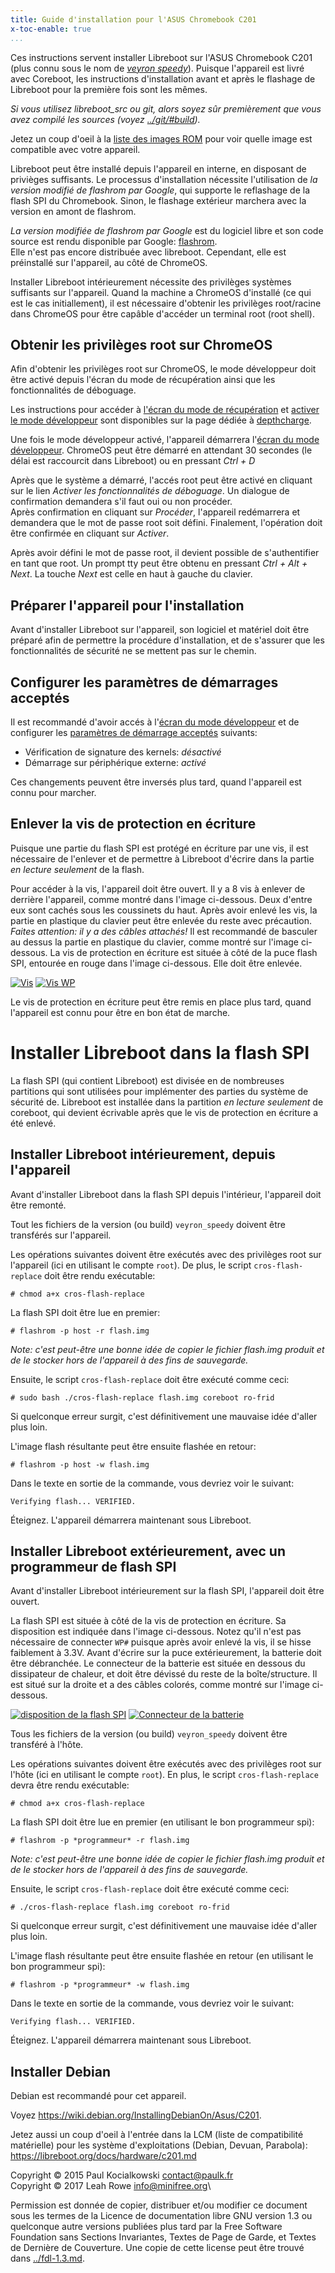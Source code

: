 ```yaml
---
title: Guide d'installation pour l'ASUS Chromebook C201
x-toc-enable: true
...
```


Ces instructions servent installer Libreboot sur l'ASUS Chromebook C201 (plus
connu sous le nom de [*veyron speedy*](../misc/codenames.md)). Puisque
l'appareil est livré avec Coreboot, les instructions d'installation avant et
après le flashage de Libreboot pour la première fois sont les mêmes.

*Si vous utilisez libreboot\_src ou git, alors soyez sûr premièrement que 
vous avez compilé les sources (voyez [../git/\#build](../git/#build)).*

Jetez un coup d'oeil à la [liste des images ROM](#rom) pour voir quelle image
est compatible avec votre appareil.

Libreboot peut être installé depuis l'appareil en interne, en disposant de
privièges suffisants. Le processus d'installation nécessite l'utilisation de
*la version modifié de flashrom par Google*, qui supporte le reflashage de la
flash SPI du Chromebook.
Sinon, le flashage extérieur marchera avec la version en amont de flashrom.

*La version modifiée de flashrom par Google* est du logiciel libre et son code
source est rendu disponible par Google:
[flashrom](https://chromium.googlesource.com/chromiumos/third_party/flashrom/).\
Elle n'est pas encore distribuée avec libreboot. Cependant, elle est
préinstallé sur l'appareil, au côté de ChromeOS.

Installer Libreboot intérieurement nécessite des privilèges systèmes suffisants
sur l'appareil. Quand la machine a ChromeOS d'installé (ce qui est le cas
initiallement), il est nécessaire d'obtenir les privilèges root/racine dans
ChromeOS pour être capâble d'accéder un terminal root (root shell).

Obtenir les privilèges root sur ChromeOS
--------------------------------

Afin d'obtenir les privilèges root sur ChromeOS, le mode développeur doit être
activé depuis l'écran du mode de récupération ainsi que les fonctionnalités de
déboguage.

Les instructions pour accéder à [l'écran du mode de
récupération](../depthcharge/#recovery_mode_screen) et [activer le mode
développeur](../depthcharge/#enabling_developer_mode) sont disponibles sur la
page dédiée à [depthcharge](../depthcharge/).

Une fois le mode développeur activé, l'appareil démarrera l'[écran du mode
développeur](../depthcharge/#developer_mode_screen). ChromeOS peut être
démarré en attendant 30 secondes (le délai est raccourcit dans Libreboot)
ou en pressant *Ctrl + D*

Après que le système a démarré, l'accés root peut être activé en cliquant sur
le lien *Activer les fonctionnalités de déboguage*. Un dialogue de
confirmation demandera s'il faut oui ou non procéder.\
Après confirmation en cliquant sur *Procéder*, l'appareil redémarrera et
demandera que le mot de passe root soit défini. Finalement, l'opération doit
être confirmée en cliquant sur *Activer*.

Après avoir défini le mot de passe root, il devient possible de s'authentifier
en tant que root. Un prompt tty peut être obtenu en pressant *Ctrl + Alt +
Next*. La touche *Next* est celle en haut à gauche du clavier.

Préparer l'appareil pour l'installation
---------------------------------------

Avant d'installer Libreboot sur l'appareil, son logiciel et matériel doit être
préparé afin de permettre la procédure d'installation, et de s'assurer que les
fonctionnalités de sécurité ne se mettent pas sur le
chemin.

Configurer les paramètres de démarrages acceptés
------------------------------------------------

Il est recommandé d'avoir accés à l'[écran du mode
développeur](../depthcharge/#developer_mode_screen) et de configurer les
[paramètres de démarrage
acceptés](../depthcharge/#configuring_verified_boot_parameters) suivants:

-   Vérification de signature des kernels: *désactivé*
-   Démarrage sur périphérique externe: *activé*

Ces changements peuvent être inversés plus tard, quand l'appareil est connu
pour marcher.

Enlever la vis de protection en écriture
--------------------------------

Puisque une partie du flash SPI est protégé en écriture par une vis, il est
nécessaire de l'enlever et de permettre à Libreboot d'écrire dans la partie
*en lecture seulement* de la flash.

Pour accéder à la vis, l'appareil doit être ouvert. Il y a 8 vis à enlever de
derrière l'appareil, comme montré dans l'image ci-dessous. Deux d'entre eux
sont cachés sous les coussinets du haut. Après avoir enlevé les vis, la partie
en plastique du clavier peut être enlevée du reste avec précaution.
*Faites attention: il y a des câbles attachés!* Il est recommandé de basculer
au dessus la partie en plastique du clavier, comme montré sur l'image
ci-dessous. La vis de protection en écriture est située à côté de la puce
flash SPI, entourée en rouge dans l'image ci-dessous.
Elle doit être enlevée.

[![Vis](images/c201/screws.jpg)](images/c201/screws.jpg) [![Vis WP
](images/c201/wp-screw.jpg)](images/c201/wp-screw.jpg)

Le vis de protection en écriture peut être remis en place plus tard, quand
l'appareil est connu pour être en bon état de marche.

Installer Libreboot dans la flash SPI
=====================================

La flash SPI (qui contient Libreboot) est divisée en de nombreuses partitions
qui sont utilisées pour implémenter des parties du système de sécurité de.
Libreboot est installée dans la partition *en lecture seulement* de coreboot,
qui devient écrivable après que le vis de protection en écriture a été enlevé.

Installer Libreboot intérieurement, depuis l'appareil
------------------------------------------------

Avant d'installer Libreboot dans la flash SPI depuis l'intérieur, l'appareil
doit être remonté.

Tout les fichiers de la version (ou build) `veyron_speedy` doivent être
transférés sur l'appareil.

Les opérations suivantes doivent être exécutés avec des privilèges root sur
l'appareil (ici en utilisant le compte `root`). De plus, le script
`cros-flash-replace` doit être rendu exécutable:

    # chmod a+x cros-flash-replace

La flash SPI doit être lue en premier:
    
    # flashrom -p host -r flash.img

*Note: c'est peut-être une bonne idée de copier le fichier flash.img produit
et de le stocker hors de l'appareil à des fins de sauvegarde.*

Ensuite, le script `cros-flash-replace` doit être exécuté comme ceci:

    # sudo bash ./cros-flash-replace flash.img coreboot ro-frid

Si quelconque erreur surgit, c'est définitivement une mauvaise idée d'aller
plus loin.

L'image flash résultante peut être ensuite flashée en retour:

    # flashrom -p host -w flash.img

Dans le texte en sortie de la commande, vous devriez voir le suivant:

    Verifying flash... VERIFIED.

Éteignez. L'appareil démarrera maintenant sous Libreboot.

Installer Libreboot extérieurement, avec un programmeur de flash SPI
-----------------------------------------------------------------

Avant d'installer Libreboot intérieurement sur la flash SPI, l'appareil doit
être ouvert.

La flash SPI est située à côté de la vis de protection en écriture. Sa
disposition est indiquée dans l'image ci-dessous. Notez qu'il n'est pas
nécessaire de connecter `WP#` puisque après avoir enlevé la vis, il se hisse
faiblement à 3.3V. Avant d'écrire sur la puce extérieurement, la batterie doit
être débranchée. Le connecteur de la batterie est située en dessous du
dissipateur de chaleur, et doit être dévissé du reste de la boîte/structure.
Il est situé sur la droite et a des câbles colorés, comme montré sur l'image
ci-dessous.

[![disposition de la flash
SPI](images/c201/spi-flash-layout.jpg)](images/c201/spi-flash-layout.jpg)
[![Connecteur de la
batterie](images/c201/battery-connector.jpg)](images/c201/battery-connector.jpg)

Tous les fichiers de la version (ou build) `veyron_speedy` doivent être
transféré à l'hôte.

Les opérations suivantes doivent être exécutés avec des privilèges root sur
l'hôte (ici en utilisant le compte `root`). En plus, le script
`cros-flash-replace` devra être rendu exécutable:

    # chmod a+x cros-flash-replace

La flash SPI doit être lue en premier (en utilisant le bon programmeur spi):

    # flashrom -p *programmeur* -r flash.img

*Note: c'est peut-être une bonne idée de copier le fichier flash.img produit
et de le stocker hors de l'appareil à des fins de sauvegarde.*

Ensuite, le script `cros-flash-replace` doit être exécuté comme ceci:

    # ./cros-flash-replace flash.img coreboot ro-frid

Si quelconque erreur surgit, c'est définitivement une mauvaise idée d'aller
plus loin.

L'image flash résultante peut être ensuite flashée en retour (en utilisant le
bon programmeur spi):

    # flashrom -p *programmeur* -w flash.img

Dans le texte en sortie de la commande, vous devriez voir le suivant:

    Verifying flash... VERIFIED.

Éteignez. L'appareil démarrera maintenant sous Libreboot.

Installer Debian
---------------------

Debian est recommandé pour cet appareil.

Voyez <https://wiki.debian.org/InstallingDebianOn/Asus/C201>.

Jetez aussi un coup d'oeil à l'entrée dans la LCM (liste de compatibilité
matérielle) pour les système d'exploitations (Debian, Devuan, Parabola):
<https://libreboot.org/docs/hardware/c201.md>

Copyright © 2015 Paul Kocialkowski <contact@paulk.fr>\
Copyright © 2017 Leah Rowe <info@minifree.org>\

Permission est donnée de copier, distribuer et/ou modifier ce document
sous les termes de la Licence de documentation libre GNU version 1.3 ou
quelconque autre versions publiées plus tard par la Free Software Foundation
sans Sections Invariantes,  Textes de Page de Garde, et Textes de Dernière de Couverture.
Une copie de cette license peut être trouvé dans [../fdl-1.3.md](fdl-1.3.md).
